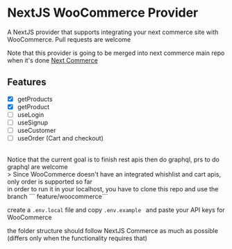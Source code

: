 # NextJS WooCommerce Provider

A NextJS provider that supports integrating your next commerce site with WooCommerce.
Pull requests are welcome

Note that this provider is going to be merged into next commerce main repo when it's done
[Next Commerce](https://github.com/vercel/commerce)

## Features
- [x] getProducts
- [x] getProduct
- [ ] useLogin
- [ ] useSignup
- [ ] useCustomer
- [ ] useOrder (Cart and checkout)
<br />
Notice that the current goal is to finish rest apis then do graphql, prs to do graphql are welcome
<br />
> Since WooCommerce doesn't have an integrated whishlist and cart apis, only order is supported so far
<br />
in order to run it in your localhost, you have to clone this repo and use the branch ```
feature/woocommerce```

create a ``` .env.local ``` file and copy ```.env.example ``` and paste your API keys for WooCommerce

the folder structure should follow NextJS Commerce as much as possible (differs only when the functionality requires that)
